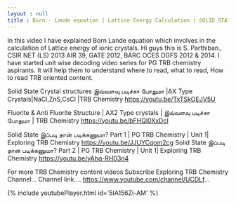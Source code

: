 ```yaml
---
layout : null
title : Born - Lande equation | Lattice Energy Calculation | SOLID STATE | Exploring TRB Chemistry |
---
```


In this video I have explained Born Lande equation which involves in the calculation of Lattice energy of ionic crystals.
Hi guys this is S. Parthiban., CSIR NET (LS) 2013 AIR 39, GATE 2012, BARC OCES DGFS 2012 & 2014. I have started unit wise decoding video series for PG TRB chemistry aspirants. It will help them to understand where to read, what to read, How to read TRB oriented content.

Solid State Crystal structures இவ்வளவு படிச்சா போதுமா |AX Type Crystals|NaCl,ZnS,CsCl |TRB Chemistry
https://youtu.be/TxTSkOEJV5U

Fluorite & Anti Fluorite Structure | AX2 Type crystals | இவ்வளவு படிச்சா போதுமா | TRB Chemistry
https://youtu.be/bFHQl0XxDcI

Solid State இப்படி தான் படிக்கணுமா? Part 1 | PG TRB Chemistry | Unit 1| Exploring TRB Chemistry
https://youtu.be/JJUYCqom2cg
Solid State இப்படி தான் படிக்கணுமா? Part 2 | PG TRB Chemistry | Unit 1| Exploring TRB Chemistry
https://youtu.be/yAhq-RH03n4

For more TRB Chemistry content videos Subscribe Exploring TRB Chemistry Channel...
Channel link.... https://www.youtube.com/channel/UCDLf...



{% include youtubePlayer.html id='5IA156Zi-AM' %}
